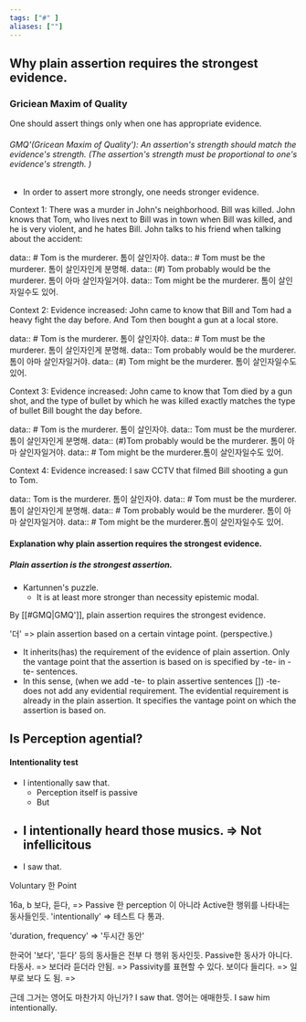 ```yaml
---
tags: ["#" ]
aliases: [""]
---
```


## Why plain assertion requires the strongest evidence. 

### Griciean Maxim of Quality
One should assert things only when one has appropriate evidence.

###### GMQ'(Gricean Maxim of Quality'): An assertion's strength should match the evidence's strength. (The assertion's strength must be proportional to one's evidence's strength. )
- In order to assert more strongly, one needs stronger evidence.

Context 1: There was a murder in John's neighborhood. Bill was killed. John knows that Tom, who lives next to Bill was in town when Bill was killed, and he is very violent, and he hates Bill. John talks to his friend when talking about the accident: 

data:: # Tom is the murderer. 톰이 살인자야. 
data:: # Tom must be the murderer. 톰이 살인자인게 분명해.
data:: (#) Tom probably would be the murderer. 톰이 아마 살인자일거야.
data::  Tom might be the murderer. 톰이 살인자일수도 있어. 

Context 2: Evidence increased: John came to know that Bill and Tom had a heavy fight the day before. And Tom then bought a gun at a local store.

data:: # Tom is the murderer. 톰이 살인자야.
data:: # Tom must be the murderer. 톰이 살인자인게 분명해.
data:: Tom probably would be the murderer. 톰이 아마 살인자일거야.
data:: (#) Tom might be the murderer. 톰이 살인자일수도 있어. 

Context 3: Evidence increased: John came to know that Tom died by a gun shot, and the type of bullet by which he was killed exactly matches the type of bullet Bill bought the day before. 

data:: # Tom is the murderer. 톰이 살인자야.
data:: Tom must be the murderer. 톰이 살인자인게 분명해.
data:: (#)Tom probably would be the murderer. 톰이 아마 살인자일거야.
data:: # Tom might be the murderer.톰이 살인자일수도 있어. 

Context 4: Evidence increased: I saw CCTV that filmed Bill shooting a gun to Tom. 

data:: Tom is the murderer. 톰이 살인자야.
data:: # Tom must be the murderer. 톰이 살인자인게 분명해.
data:: # Tom probably would be the murderer. 톰이 아마 살인자일거야.
data:: # Tom might be the murderer.톰이 살인자일수도 있어. 

#### Explanation why plain assertion requires the strongest evidence. 

##### Plain assertion is the strongest assertion. 
- Kartunnen's puzzle.
	- It is at least more stronger than necessity epistemic modal.

By [[#GMQ|GMQ']], plain assertion requires the strongest evidence.

'더' => plain assertion based on a certain vintage point. (perspective.)
- It inherits(has) the requirement of the evidence of plain assertion. Only the vantage point that the assertion is based on is specified by -te- in -te- sentences.
- In this sense, (when we add -te- to plain assertive sentences []) -te- does not add any evidential requirement. The evidential requirement is already in the plain assertion. It specifies the vantage point on which the assertion is based on. 

## Is Perception agential?
#### Intentionality test
- I intentionally saw that.
	- Perception itself is passive
	- But 
- I intentionally heard those musics.  => Not infellicitous
	- 
- I saw that.

Voluntary 한 Point

16a, b
보다, 듣다, 
=> Passive 한 perception 이 아니라 Active한 행위를 나타내는 동사들인듯.
'intentionally'
=> 테스트 다 통과. 



'duration, frequency'
=> '두시간 동안'


한국어 '보다', '듣다' 등의 동사들은 전부 다 행위 동사인듯. Passive한 동사가 아니다. 타동사. 
=> 보더라 듣더라 안됨. 
=> Passivity를 표현할 수 있다. 보이다 들리다. 
=> 일부로 보다 도 됨. 
=> 

근데 그거는 영어도 마찬가지 아닌가? I saw that. 
영어는 애매한듯. I saw him intentionally. 